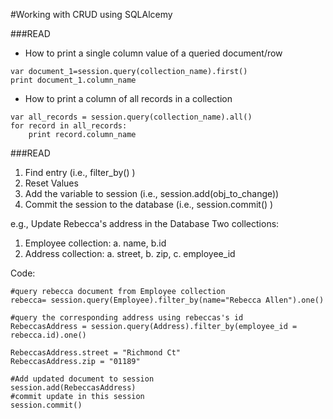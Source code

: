 #Working with CRUD using SQLAlcemy


###READ
* How to print a single column value of a queried document/row
```
var document_1=session.query(collection_name).first()
print document_1.column_name
```

* How to print a column of all records in a collection
```
var all_records = session.query(collection_name).all()
for record in all_records:
	print record.column_name
```

###READ
1. Find entry (i.e., filter_by() )
2. Reset Values
3. Add the variable to session (i.e., session.add(obj_to_change))
4. Commit the session to the database (i.e., session.commit() )

e.g., Update Rebecca's address in the Database
Two collections:
1. Employee collection: a. name, b.id
2. Address collection: a. street, b. zip, c. employee_id

Code:
```
#query rebecca document from Employee collection
rebecca= session.query(Employee).filter_by(name="Rebecca Allen").one()

#query the corresponding address using rebeccas's id
RebeccasAddress = session.query(Address).filter_by(employee_id = rebecca.id).one()

RebeccasAddress.street = "Richmond Ct"
RebeccasAddress.zip = "01189"

#Add updated document to session
session.add(RebeccasAddress)
#commit update in this session
session.commit()
```